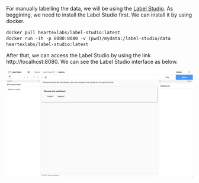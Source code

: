 For manually labelling the data, we will be using the [Label Studio](). As beggining, we need to install the Label Studio first. We can install it by using docker. 
```
docker pull heartexlabs/label-studio:latest
docker run -it -p 8080:8080 -v (pwd)/mydata:/label-studio/data heartexlabs/label-studio:latest
```

After that, we can access the Label Studio by using the link http://localhost:8080. We can see the Label Studio interface as below.

![label-studio](../assets/labelstudio.png)